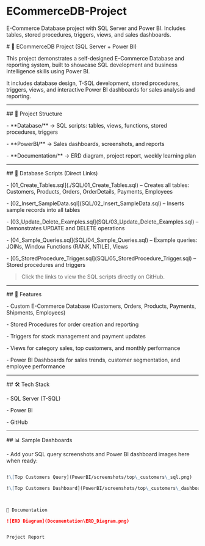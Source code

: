 # ECommerceDB-Project

E-Commerce Database project with SQL Server and Power BI. Includes tables, stored procedures, triggers, views, and sales dashboards.



\# 🛒 ECommerceDB Project (SQL Server + Power BI)



This project demonstrates a self-designed E-Commerce Database and reporting system, built to showcase SQL development and business intelligence skills using Power BI.



It includes database design, T-SQL development, stored procedures, triggers, views, and interactive Power BI dashboards for sales analysis and reporting.



---



\## 📂 Project Structure



\- \*\*Database/\*\* → SQL scripts: tables, views, functions, stored procedures, triggers  

\- \*\*PowerBI/\*\* → Sales dashboards, screenshots, and reports  

\- \*\*Documentation/\*\* → ERD diagram, project report, weekly learning plan  



---



\## 📂 Database Scripts (Direct Links)



\- \[01\_Create\_Tables.sql](./SQL/01_Create_Tables.sql) – Creates all tables: Customers, Products, Orders, OrderDetails, Payments, Employees  

\- \[02\_Insert\_SampleData.sql](SQL/02_Insert_SampleData.sql) – Inserts sample records into all tables  

\- \[03\_Update\_Delete\_Examples.sql](SQL/03_Update_Delete_Examples.sql) – Demonstrates UPDATE and DELETE operations  

\- \[04\_Sample\_Queries.sql](SQL/04_Sample_Queries.sql) – Example queries: JOINs, Window Functions (RANK, NTILE), Views  

\- \[05\_StoredProcedure\_Trigger.sql](SQL/05_StoredProcedure_Trigger.sql) – Stored procedures and triggers  



> Click the links to view the SQL scripts directly on GitHub.



---



\## 🔹 Features



\- Custom E-Commerce Database (Customers, Orders, Products, Payments, Shipments, Employees)  

\- Stored Procedures for order creation and reporting  

\- Triggers for stock management and payment updates  

\- Views for category sales, top customers, and monthly performance  

\- Power BI Dashboards for sales trends, customer segmentation, and employee performance  



---



\## 🛠️ Tech Stack



\- SQL Server (T-SQL)  

\- Power BI  

\- GitHub  



---



\## 📊 Sample Dashboards



\- Add your SQL query screenshots and Power BI dashboard images here when ready:



```markdown

!\[Top Customers Query](PowerBI/screenshots/top\_customers\_sql.png)

!\[Top Customers Dashboard](PowerBI/screenshots/top\_customers\_dashboard.png)



📄 Documentation

![ERD Diagram](Documentation\ERD_Diagram.png)


Project Report

